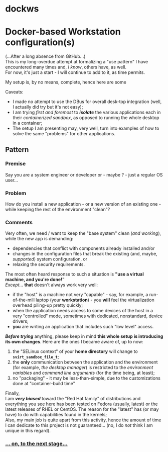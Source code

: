 # dockws
# Docker-based Workstation configuration(s)
(...After a long absence from GitHub...)  
This is my long-overdue attempt at formalizing a "use pattern" I have encountered many times and, _I know_, others have, as well.  
For now, it's just a start - I will continue to add to it, as time permits.  

My setup is, by no means, complete, hence here are some  
  
Caveats:
- I made no attempt to use the DBus for overall desk-top integration (well, I actually did try but it's not easy);
- I am trying _first and foremost_ to ***isolate*** the various applications each in their _containerized sandbox_, as opposed to running the whole desktop in a container;
- The setup I am presenting may, very well, turn into examples of how to solve the same "problems" for other applications.

## Pattern
### **Premise**
   Say you are a system engineer or developer or - maybe ? - just a regular OS user...
### **Problem**
How do you install a new application - or a new version of an existing one - while keeping the rest of the environment "clean"?  
### Comments
Very often, we need / want to keep the "base system" clean (_and working_), while the new app is demanding:
- dependencies that conflict with components already installed and/or
- changes in the configuration files that break the existing (and, maybe, _supported_) system configuration, or
- relaxing the security requirements.  

The most often heard response to such a situation is **"use a virtual machine, and you're done!"**  
_Except..._ **that** doesn't always work very well:
- if the "host" is a machine not very "capable" - say, for example, a run-of-the-mill laptop (your **workstation**) - you **will** feel the virtualization overhead piling-up pretty quickly;
- when the application needs access to some devices of the host in a very "controlled" mode, sometimes with dedicated, nonstandard, device drivers;
- **you** are writing an application that includes such "low level" access.

***Before trying*** anything, please keep in mind **this whole setup is introducing its own changes**. Here are the ones I became aware of, up to now:

1. the "SELinux context" of your __home directory__ will change to __`svirt_sandbox_file_t`__;
2. the **only** communication between the application and the environment (for example, _the desktop manager_) is restricted to the _environment variables_ and _command line arguments_ (for the time being, at least);
3. no "packaging" - it may be less-than-simple, due to the customizations done at "container-build time"

Finally,  
I am ___very biased___ toward the "Red Hat family" of distributions and everything you see here has been tested on Fedora (usually, latest) or the latest releases of RHEL or CentOS. The reason for the "latest" has (or may have) to do with capabilities found in the kernels;  
Also, my main job is quite apart from this activity, hence the amount of time I can dedicate to this project is not guaranteed... (no, I do _not_ think I am unique in this regard).

### [... on, to the next stage...](environment/README.md)


